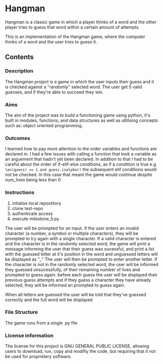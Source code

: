 # Hangman
Hangman is a classic game in which a player thinks of a word and the other player tries to guess that word within a certain amount of attempts.

This is an implementation of the Hangman game, where the computer thinks of a word and the user tries to guess it. 

## Contents
### Description

The Hangman project is a game in which the user inputs their guess and it is checked against a "randomly" selected word. The user get 5 valid guesses, and if they're able to succeed they win.

### Aims

The aim of the project was to build a functioning game using python, it's built in modules, functions, and data structures as well as utlilising concepts such as: object oriented programming.

### Outcomes
I learned how to pay more attention to the order variables and functions are declared in. I had a few issues with calling a function that took a variable as an arguement that hadn't yet been declared. In addition to that I had to be careful about the order of if-elif-else conditions, as if a condition is true e.g `len(guess) == 1 and guess.isalpha()` the subsequent elif conditions would not be checked. In this case that meant the game would continue despite num_lives being less than 0


### Instructions

  1. intialise local repostitory
  2. clone test-repo
  3. authenticate access
  4. execute milestone_5.py
  
   The user will be prompted for an input. If the user enters an invalid character (a number, a symbol or multiple characters), they will be prompted to try again with a single character.
   If a valid character is entered and the character is in the randomly selected word, the game will print a message informing the user that their guess was sucessful, and print a list with the guessed letter at it's position in the word and unguessed letters will be displayed as "_" The user will then be prompted to enter another letter. If the character is not in the randomly selected word, the user will be informed they guessed unsucessfully, of their remaining number of lives and prompted to guess again. before each guess the user will be displayed their previous guess attempts and if they guess a character they have already selected, they will be informed an  prompted to guess again.

   When all letters are guessed the user will be told that they've guessed correctly and the full word will be displayed
### File Structure
The game runs from a single .py file

### License information
The license for this project is GNU GENERAL PUBLIC LICENSE, allowing users to download, run, copy and modifiy the code, but requiring that it not be used for proprietery software.
